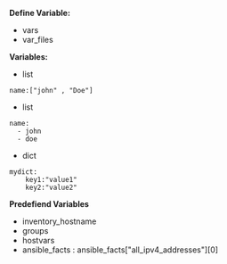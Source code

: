 **Define Variable:**
- vars
- var_files

**Variables:**
- list

```
name:["john" , "Doe"]
```

- list

```
name:
  - john
  - doe
```
- dict
```
mydict:
    key1:"value1"
    key2:"value2"
```

**Predefiend Variables**
- inventory_hostname
- groups
- hostvars
- ansible_facts : ansible_facts["all_ipv4_addresses"][0]